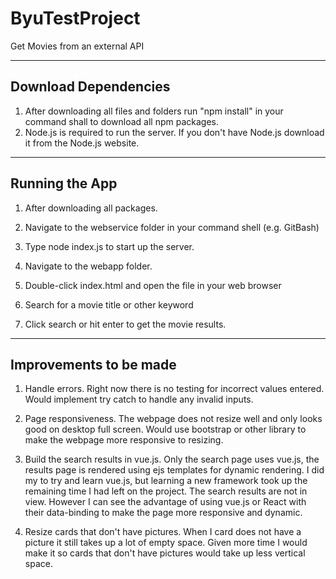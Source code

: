 # ByuTestProject
Get Movies from an external API

----------------------------------------------------------------------------
Download Dependencies		 					                                         
----------------------------------------------------------------------------
1) After downloading all files and folders run "npm install" in your
command shall to download all npm packages.
2) Node.js is required to run the server. If you don't have Node.js download it from the Node.js website.

----------------------------------------------------------------------------
Running the App		 					                                               
----------------------------------------------------------------------------
1) After downloading all packages. 
2) Navigate to the webservice folder in your command shell (e.g. GitBash)
3) Type node index.js to start up the server. 

4) Navigate to the webapp folder. 
5) Double-click index.html and open the file in your web browser
6) Search for a movie title or other keyword 
7) Click search or hit enter to get the movie results. 

----------------------------------------------------------------------------
Improvements to be made		 					                                       
----------------------------------------------------------------------------
1) Handle errors. Right now there is no testing for incorrect values entered. 
Would implement try catch to handle any invalid inputs. 

2) Page responsiveness. The webpage does not resize well and only looks good 
on desktop full screen. Would use bootstrap or other library to make the webpage 
more responsive to resizing. 

3) Build the search results in vue.js. Only the search page uses vue.js, the results page is 
rendered using ejs templates for dynamic rendering. I did my to try and learn vue.js, but learning a 
new framework took up the remaining time I had left on the project. 
The search results are not in view. However I can see the advantage of using vue.js or React 
with their data-binding to make the page more responsive and dynamic. 

4) Resize cards that don't have pictures. When I card does not have a picture it still takes up a lot of 
empty space. Given more time I would make it so cards that don't have pictures would take up less vertical
space. 






